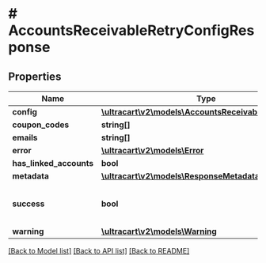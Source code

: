 # # AccountsReceivableRetryConfigResponse

## Properties

Name | Type | Description | Notes
------------ | ------------- | ------------- | -------------
**config** | [**\ultracart\v2\models\AccountsReceivableRetryConfig**](AccountsReceivableRetryConfig.md) |  | [optional]
**coupon_codes** | **string[]** |  | [optional]
**emails** | **string[]** |  | [optional]
**error** | [**\ultracart\v2\models\Error**](Error.md) |  | [optional]
**has_linked_accounts** | **bool** |  | [optional]
**metadata** | [**\ultracart\v2\models\ResponseMetadata**](ResponseMetadata.md) |  | [optional]
**success** | **bool** | Indicates if API call was successful | [optional]
**warning** | [**\ultracart\v2\models\Warning**](Warning.md) |  | [optional]

[[Back to Model list]](../../README.md#models) [[Back to API list]](../../README.md#endpoints) [[Back to README]](../../README.md)
